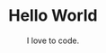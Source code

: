 
<h1 align="center" >Hello World</h1>
<p align="center">I love to code.</p>
<!--
**izzyyhh/izzyyhh** is a ✨ _special_ ✨ repository because its `README.md` (this file) appears on your GitHub profile.
<p align="center"><img width="240" src="chopper_winkt.gif" /></p>
Here are some ideas to get you started:

- 🔭 I’m currently working on ...
- 🌱 I’m currently learning ...
- 👯 I’m looking to collaborate on ...
- 🤔 I’m looking for help with ...
- 💬 Ask me about ...
- 📫 How to reach me: ...
- 😄 Pronouns: ...
- ⚡ Fun fact: ...
-->
